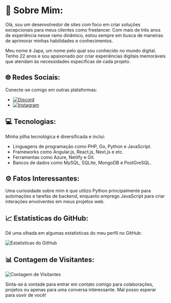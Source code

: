 # 💼 Sobre Mim:

Olá, sou um desenvolvedor de sites com foco em criar soluções excepcionais para meus clientes como freelancer. Com mais de três anos de experiência nesse ramo dinâmico, estou sempre em busca de maneiras de aprimorar minhas habilidades e conhecimentos.

Meu nome é Japa, um nome pelo qual sou conhecido no mundo digital. Tenho 22 anos e sou apaixonado por criar experiências digitais memoráveis que atendam às necessidades específicas de cada projeto.

## 🌐 Redes Sociais:

Conecte-se comigo em outras plataformas:

- [![Discord](https://img.shields.io/badge/Discord-%237289DA.svg?logo=discord&logoColor=white)](htttps://discord.gg/'japoneslofy)
- [![Instagram](https://img.shields.io/badge/Instagram-%23E4405F.svg?logo=Instagram&logoColor=white)](https://instagram.com/@japaskt666)

## 💻 Tecnologias:

Minha pilha tecnológica é diversificada e inclui:

- Linguagens de programação como PHP, Go, Python e JavaScript.
- Frameworks como Angular.js, React.js, Next.js e etc.
- Ferramentas como Azure, Netlify e Git.
- Bancos de dados como MySQL, SQLite, MongoDB e PostGreSQL.

## ⚙️ Fatos Interessantes:

Uma curiosidade sobre mim é que utilizo Python principalmente para automações e tarefas de backend, enquanto emprego JavaScript para criar interações envolventes em meus projetos web.

## 📈 Estatísticas do GitHub:

Dê uma olhada em algumas estatísticas do meu perfil no GitHub:

![Estatísticas do GitHub](https://github-readme-stats.vercel.app/api?username=Japinha&theme=dark&hide_border=false&include_all_commits=true&count_private=false)


## 📊 Contagem de Visitantes:

![Contagem de Visitantes](https://visitcount.itsvg.in/api?id=Japinha&icon=0&color=1115)

Sinta-se à vontade para entrar em contato comigo para colaborações, projetos ou apenas para uma conversa interessante. Mal posso esperar para ouvir de você!
